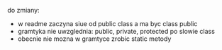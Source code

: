 do zmiany:
- w readme zaczyna siue od public class a ma byc class public
- gramtyka nie uwzglednia: public, private, protected po slowie class
- obecnie nie mozna w gramtyce zrobic static metody 